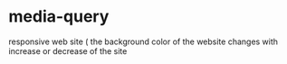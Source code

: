 # media-query
responsive web site ( the background color of the website changes with increase or decrease of the site
